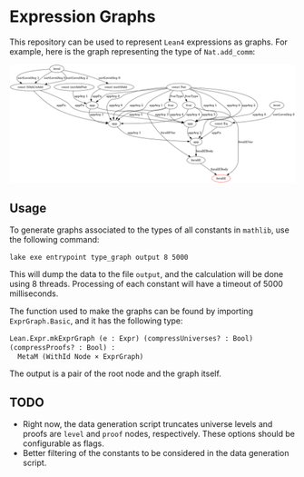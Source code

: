 # Expression Graphs

This repository can be used to represent `Lean4` expressions as graphs.
For example, here is the graph representing the type of `Nat.add_comm`:

![Nat.add_comm](graph.png)

## Usage

To generate graphs associated to the types of all constants in `mathlib`, use the following command:
```lean
lake exe entrypoint type_graph output 8 5000
```
This will dump the data to the file `output`, and the calculation will be done using 8 threads.
Processing of each constant will have a timeout of 5000 milliseconds.

The function used to make the graphs can be found by importing `ExprGraph.Basic`, and it has the following type:
```lean
Lean.Expr.mkExprGraph (e : Expr) (compressUniverses? : Bool) (compressProofs? : Bool) : 
  MetaM (WithId Node × ExprGraph) 
```
The output is a pair of the root node and the graph itself.

## TODO

- Right now, the data generation script truncates universe levels and proofs are `level` and `proof` nodes, respectively.
  These options should be configurable as flags.
- Better filtering of the constants to be considered in the data generation script.
